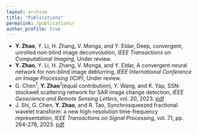 ```yaml
---
layout: archive
title: "Publications"
permalink: /publications/
author_profile: true
---
```

* **Y. Zhao**, Y. Li, H. Zhang, V. Monga, and Y. Eldar, Deep, convergent, unrolled non-blind image deconvolution, _IEEE Transactions on Computational Imaging_, Under review.
* **Y. Zhao**, Y. Li, H. Zhang, V. Monga, and Y. Eldar, A convergent neural network for non-blind image deblurring, _IEEE International Conference on Image Processing (ICIP)_, Under review.
* G. Chen<sup>1</sup>, **Y. Zhao**<sup>1</sup>(equal contribution),  Y. Wang, and K. Yap, SSN: stockwell scattering network for SAR image change detection, _IEEE Geoscience and Remote Sensing Letters_, vol. 20, 2023. [pdf](https://ieeexplore.ieee.org/document/10016644)
* J. Shi, G. Chen, **Y. Zhao**, and R. Tao, Synchrosqueezed fractional wavelet transform: a new high-resolution time-frequency representation, _IEEE Transactions on Signal Processing_, vol. 71, pp. 264-278, 2023. [pdf](https://ieeexplore.ieee.org/document/10041943)